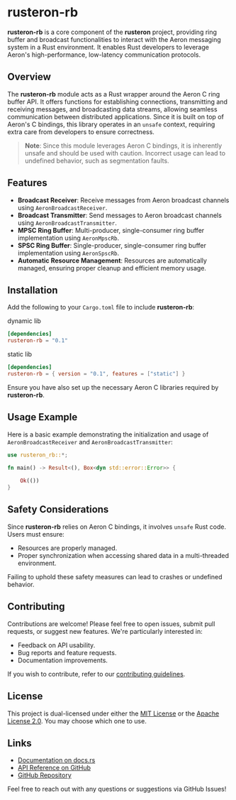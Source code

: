 # rusteron-rb

**rusteron-rb** is a core component of the **rusteron** project, providing ring buffer and broadcast functionalities to interact with the Aeron messaging system in a Rust environment. It enables Rust developers to leverage Aeron's high-performance, low-latency communication protocols.

## Overview

The **rusteron-rb** module acts as a Rust wrapper around the Aeron C ring buffer API. It offers functions for establishing connections, transmitting and receiving messages, and broadcasting data streams, allowing seamless communication between distributed applications. Since it is built on top of Aeron's C bindings, this library operates in an `unsafe` context, requiring extra care from developers to ensure correctness.

> **Note**: Since this module leverages Aeron C bindings, it is inherently unsafe and should be used with caution. Incorrect usage can lead to undefined behavior, such as segmentation faults.

## Features

- **Broadcast Receiver**: Receive messages from Aeron broadcast channels using `AeronBroadcastReceiver`.
- **Broadcast Transmitter**: Send messages to Aeron broadcast channels using `AeronBroadcastTransmitter`.
- **MPSC Ring Buffer**: Multi-producer, single-consumer ring buffer implementation using `AeronMpscRb`.
- **SPSC Ring Buffer**: Single-producer, single-consumer ring buffer implementation using `AeronSpscRb`.
- **Automatic Resource Management**: Resources are automatically managed, ensuring proper cleanup and efficient memory usage.

## Installation

Add the following to your `Cargo.toml` file to include **rusteron-rb**:

dynamic lib
```toml
[dependencies]
rusteron-rb = "0.1"
```

static lib
```toml
[dependencies]
rusteron-rb = { version = "0.1", features = ["static"] }
```

Ensure you have also set up the necessary Aeron C libraries required by **rusteron-rb**.

## Usage Example

Here is a basic example demonstrating the initialization and usage of `AeronBroadcastReceiver` and `AeronBroadcastTransmitter`:

```rust
use rusteron_rb::*;

fn main() -> Result<(), Box<dyn std::error::Error>> {
    
    Ok(())
}
```

## Safety Considerations

Since **rusteron-rb** relies on Aeron C bindings, it involves `unsafe` Rust code. Users must ensure:

- Resources are properly managed.
- Proper synchronization when accessing shared data in a multi-threaded environment.

Failing to uphold these safety measures can lead to crashes or undefined behavior.

## Contributing

Contributions are welcome! Please feel free to open issues, submit pull requests, or suggest new features. We're particularly interested in:

- Feedback on API usability.
- Bug reports and feature requests.
- Documentation improvements.

If you wish to contribute, refer to our [contributing guidelines](https://github.com/mimran1980/rusteron/blob/main/CONTRIBUTING.md).

## License

This project is dual-licensed under either the [MIT License](https://opensource.org/licenses/MIT) or the [Apache License 2.0](https://www.apache.org/licenses/LICENSE-2.0). You may choose which one to use.

## Links

- [Documentation on docs.rs](https://docs.rs/rusteron-rb/)
- [API Reference on GitHub](https://mimran1980.github.io/rusteron/rusteron_rb)
- [GitHub Repository](https://github.com/mimran1980/rusteron)

Feel free to reach out with any questions or suggestions via GitHub Issues!